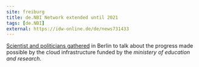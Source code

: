 ```yaml
---
site: freiburg
title: de.NBI Network extended until 2021
tags: [de.NBI]
external: https://idw-online.de/de/news731433
---
```


[Scientist and politicians gathered](https://idw-online.de/de/news731433) in Berlin to talk about
the progress made possible by the cloud infrastructure funded by the *ministery of education and research*.
